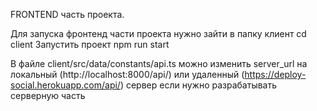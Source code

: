FRONTEND часть проекта.

Для запуска фронтенд части проекта нужно зайти в папку клиент
cd client
Запустить проект
npm run start

В файле client/src/data/constants/api.ts можно изменить server_url на
локальный (http://localhost:8000/api/) или удаленный (https://deploy-social.herokuapp.com/api/) сервер
если нужно разрабатывать серверную часть
